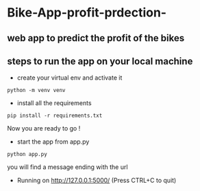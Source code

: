# Bike-App-profit-prdection-


## web app to predict the profit of the bikes

## steps to run the app on your local machine 
 * create your virtual env and activate it
 
```
python -m venv venv
```
 

* install all the requirements

```
pip install -r requirements.txt
```
Now you are ready to go !

* start the app from app.py

```
python app.py
```
you will find a message ending with the url 

 * Running on http://127.0.0.1:5000/ (Press CTRL+C to quit)
